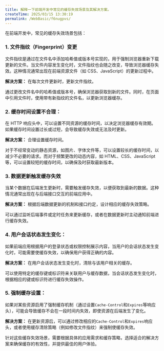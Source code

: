 ```yaml
---
title: 解释一下前端开发中常见的缓存失效场景及其解决方案。
createTime: 2025/03/15 13:30:19
permalink: /WebBasic/f6nugpvs/
---
```


在前端开发中，常见的缓存失效场景包括：

### 1. **文件指纹（Fingerprint）变更**

文件指纹是通过在文件名中添加哈希值或版本号实现的，用于强制浏览器重新下载更新的文件。当文件内容发生变化时，文件指纹也会随之改变，导致浏览器缓存失效。这种情况通常出现在前端资源文件（如 CSS、JavaScript）的更新过程中。

**解决方案：** 在每次文件更新时，更新文件指纹。

通过更改文件名中的哈希值或版本号，确保浏览器获取到新的文件。同时，在页面中引用文件时，使用带有新指纹的文件名，以更新浏览器缓存。

### 2. **缓存时间设置不合理**：

在 HTTP 响应头中，可以设置不同资源的缓存时间，以决定浏览器缓存有效期。如果缓存时间设置过长或过短，会导致缓存失效或无法及时更新。

**解决方案：** 合理设置缓存时间。

对于不经常变动的静态资源，如图片、字体文件等，可以设置较长的缓存时间，以减少不必要的请求。而对于频繁更改的动态内容，如 HTML、CSS、JavaScript 等，可以设置较短的缓存时间，以确保及时获取最新版本。

### 3. **数据更新触发缓存失效**

当某个数据在后端发生更新时，需要触发缓存失效，以便获取到最新的数据。这种情况通常出现在与后端接口交互的前端应用中。

**解决方案：** 根据后端数据更新的机制和接口约定，设计相应的缓存失效策略。

可以通过监听后端事件或定时任务来更新缓存，或者在数据更新时主动通知前端进行缓存失效。

### 4. **用户会话状态发生变化**：

如果前端应用根据用户的登录状态或权限控制展示内容，当用户的会话状态发生变化时，可能需要使缓存失效，以确保用户获得正确的内容。

**解决方案：** 在用户会话状态发生变化时，清除与该用户相关的缓存。

可以使用特定的缓存键或标识符来关联用户与缓存数据，当会话状态发生变化时，根据相应的键或标识符进行缓存失效操作。

### 5. **强制缓存设置**：

如果对某些资源启用了强制缓存机制（通过设置`Cache-Control`和`Expires`等响应头），可能会导致缓存不会在一段时间内失效，即使资源在后端发生了变化。

**解决方案：** 在更新资源后，可以通过修改相应的`Cache-Control`和`Expires`响应头，或者使用缓存清除策略（例如修改文件指纹）来强制使缓存失效。

针对这些缓存失效场景，需要根据具体的应用需求和缓存策略，选择适合的解决方案来确保缓存的有效性，并提供最佳的用户体验。
